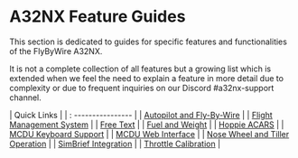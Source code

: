 <link rel="stylesheet" href="../../stylesheets/toc-tables.css">

# A32NX Feature Guides

This section is dedicated to guides for specific features and functionalities of the FlyByWire A32NX.

It is not a complete collection of all features but a growing list which is extended when we feel the need to explain a feature in more detail due to complexity or due to frequent inquiries on our Discord #a32nx-support channel.

| Quick Links                                            |
| : ----------------                                     |
| [Autopilot and Fly-By-Wire](autopilot-fbw.md)          |
| [Flight Management System](cFMS.md)                    |
| [Free Text](freetext.md)                               |
| [Fuel and Weight](loading-fuel-weight.md)              |
| [Hoppie ACARS](hoppie.md)                              |
| [MCDU Keyboard Support](mcdu-keyboard.md)              |
| [MCDU Web Interface](web-mcdu.md)                      |
| [Nose Wheel and Tiller Operation](nw-tiller.md)        |
| [SimBrief Integration](simbrief.md)                    |
| [Throttle Calibration](flyPad/throttle-calibration.md) |